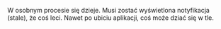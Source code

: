 W osobnym procesie się dzieje. 
Musi zostać wyświetlona notyfikacja (stale), że coś leci.
Nawet po ubiciu aplikacji, coś może dziać się w tle.